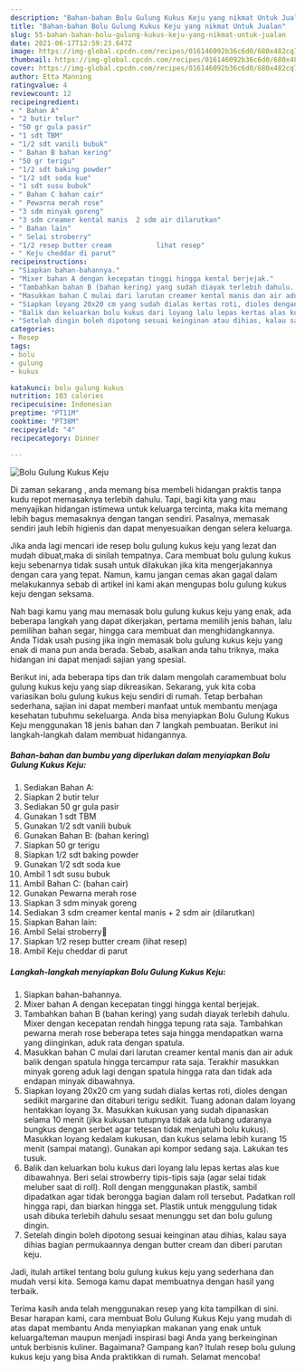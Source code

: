 ```yaml
---
description: "Bahan-bahan Bolu Gulung Kukus Keju yang nikmat Untuk Jualan"
title: "Bahan-bahan Bolu Gulung Kukus Keju yang nikmat Untuk Jualan"
slug: 55-bahan-bahan-bolu-gulung-kukus-keju-yang-nikmat-untuk-jualan
date: 2021-06-17T12:59:23.647Z
image: https://img-global.cpcdn.com/recipes/016146092b36c6d0/680x482cq70/bolu-gulung-kukus-keju-foto-resep-utama.jpg
thumbnail: https://img-global.cpcdn.com/recipes/016146092b36c6d0/680x482cq70/bolu-gulung-kukus-keju-foto-resep-utama.jpg
cover: https://img-global.cpcdn.com/recipes/016146092b36c6d0/680x482cq70/bolu-gulung-kukus-keju-foto-resep-utama.jpg
author: Etta Manning
ratingvalue: 4
reviewcount: 12
recipeingredient:
- " Bahan A"
- "2 butir telur"
- "50 gr gula pasir"
- "1 sdt TBM"
- "1/2 sdt vanili bubuk"
- " Bahan B bahan kering"
- "50 gr terigu"
- "1/2 sdt baking powder"
- "1/2 sdt soda kue"
- "1 sdt susu bubuk"
- " Bahan C bahan cair"
- " Pewarna merah rose"
- "3 sdm minyak goreng"
- "3 sdm creamer kental manis  2 sdm air dilarutkan"
- " Bahan lain"
- " Selai stroberry"
- "1/2 resep butter cream           lihat resep"
- " Keju cheddar di parut"
recipeinstructions:
- "Siapkan bahan-bahannya."
- "Mixer bahan A dengan kecepatan tinggi hingga kental berjejak."
- "Tambahkan bahan B (bahan kering) yang sudah diayak terlebih dahulu. Mixer dengan kecepatan rendah hingga tepung rata saja. Tambahkan pewarna merah rose beberapa tetes saja hingga mendapatkan warna yang diinginkan, aduk rata dengan spatula."
- "Masukkan bahan C mulai dari larutan creamer kental manis dan air aduk balik dengan spatula hingga tercampur rata saja. Terakhir masukkan minyak goreng aduk lagi dengan spatula hingga rata dan tidak ada endapan minyak dibawahnya."
- "Siapkan loyang 20x20 cm yang sudah dialas kertas roti, dioles dengan sedikit margarine dan ditaburi terigu sedikit. Tuang adonan dalam loyang hentakkan loyang 3x. Masukkan kukusan yang sudah dipanaskan selama 10 menit (jika kukusan tutupnya tidak ada lubang udaranya bungkus dengan serbet agar tetesan tidak menjatuhi bolu kukus). Masukkan loyang kedalam kukusan, dan kukus selama lebih kurang 15 menit (sampai matang). Gunakan api kompor sedang saja. Lakukan tes tusuk."
- "Balik dan keluarkan bolu kukus dari loyang lalu lepas kertas alas kue dibawahnya. Beri selai strowberry tipis-tipis saja (agar selai tidak meluber saat di roll). Roll dengan menggunakan plastik, sambil dipadatkan agar tidak berongga bagian dalam roll tersebut. Padatkan roll hingga rapi, dan biarkan hingga set. Plastik untuk menggulung tidak usah dibuka terlebih dahulu sesaat menunggu set dan bolu gulung dingin."
- "Setelah dingin boleh dipotong sesuai keinginan atau dihias, kalau saya dihias bagian permukaannya dengan butter cream dan diberi parutan keju."
categories:
- Resep
tags:
- bolu
- gulung
- kukus

katakunci: bolu gulung kukus 
nutrition: 103 calories
recipecuisine: Indonesian
preptime: "PT11M"
cooktime: "PT38M"
recipeyield: "4"
recipecategory: Dinner

---
```



![Bolu Gulung Kukus Keju](https://img-global.cpcdn.com/recipes/016146092b36c6d0/680x482cq70/bolu-gulung-kukus-keju-foto-resep-utama.jpg)

Di zaman  sekarang , anda memang bisa membeli hidangan praktis tanpa kudu repot memasaknya terlebih dahulu. Tapi, bagi kita yang mau menyajikan hidangan istimewa untuk keluarga tercinta, maka kita memang lebih bagus memasaknya dengan tangan sendiri. Pasalnya, memasak sendiri jauh lebih higienis dan dapat menyesuaikan dengan selera keluarga.

Jika anda lagi mencari ide resep bolu gulung kukus keju yang lezat dan mudah dibuat,maka di sinilah tempatnya. Cara membuat bolu gulung kukus keju  sebenarnya tidak susah untuk dilakukan jika kita mengerjakannya dengan cara yang tepat. Namun, kamu jangan cemas akan gagal dalam melakukannya 
sebab di artikel ini kami akan mengupas bolu gulung kukus keju dengan seksama.  



Nah bagi kamu yang mau memasak bolu gulung kukus keju yang enak, ada beberapa langkah yang dapat dikerjakan, pertama memilih jenis bahan, lalu pemilihan bahan segar, hingga cara membuat dan menghidangkannya. Anda Tidak usah pusing jika ingin memasak bolu gulung kukus keju yang enak di mana pun anda berada. Sebab, asalkan anda  tahu triknya, maka hidangan ini dapat menjadi sajian yang spesial.

Berikut ini, ada beberapa tips dan trik dalam mengolah caramembuat bolu gulung kukus keju yang siap dikreasikan. Sekarang, yuk kita coba variasikan bolu gulung kukus keju sendiri di rumah. Tetap berbahan sederhana, sajian ini dapat memberi manfaat untuk membantu menjaga kesehatan tubuhmu sekeluarga. Anda bisa menyiapkan Bolu Gulung Kukus Keju menggunakan 18 jenis bahan dan 7 langkah pembuatan. Berikut ini langkah-langkah dalam membuat hidangannya.

<!--inarticleads1-->

##### Bahan-bahan dan bumbu yang diperlukan dalam menyiapkan Bolu Gulung Kukus Keju:

1. Sediakan  Bahan A:
1. Siapkan 2 butir telur
1. Sediakan 50 gr gula pasir
1. Gunakan 1 sdt TBM
1. Gunakan 1/2 sdt vanili bubuk
1. Gunakan  Bahan B: (bahan kering)
1. Siapkan 50 gr terigu
1. Siapkan 1/2 sdt baking powder
1. Gunakan 1/2 sdt soda kue
1. Ambil 1 sdt susu bubuk
1. Ambil  Bahan C: (bahan cair)
1. Gunakan  Pewarna merah rose
1. Siapkan 3 sdm minyak goreng
1. Sediakan 3 sdm creamer kental manis + 2 sdm air (dilarutkan)
1. Siapkan  Bahan lain:
1. Ambil  Selai stroberry🍓
1. Siapkan 1/2 resep butter cream           (lihat resep)
1. Ambil  Keju cheddar di parut




<!--inarticleads2-->

##### Langkah-langkah menyiapkan Bolu Gulung Kukus Keju:

1. Siapkan bahan-bahannya.
1. Mixer bahan A dengan kecepatan tinggi hingga kental berjejak.
1. Tambahkan bahan B (bahan kering) yang sudah diayak terlebih dahulu. Mixer dengan kecepatan rendah hingga tepung rata saja. Tambahkan pewarna merah rose beberapa tetes saja hingga mendapatkan warna yang diinginkan, aduk rata dengan spatula.
1. Masukkan bahan C mulai dari larutan creamer kental manis dan air aduk balik dengan spatula hingga tercampur rata saja. Terakhir masukkan minyak goreng aduk lagi dengan spatula hingga rata dan tidak ada endapan minyak dibawahnya.
1. Siapkan loyang 20x20 cm yang sudah dialas kertas roti, dioles dengan sedikit margarine dan ditaburi terigu sedikit. Tuang adonan dalam loyang hentakkan loyang 3x. Masukkan kukusan yang sudah dipanaskan selama 10 menit (jika kukusan tutupnya tidak ada lubang udaranya bungkus dengan serbet agar tetesan tidak menjatuhi bolu kukus). Masukkan loyang kedalam kukusan, dan kukus selama lebih kurang 15 menit (sampai matang). Gunakan api kompor sedang saja. Lakukan tes tusuk.
1. Balik dan keluarkan bolu kukus dari loyang lalu lepas kertas alas kue dibawahnya. Beri selai strowberry tipis-tipis saja (agar selai tidak meluber saat di roll). Roll dengan menggunakan plastik, sambil dipadatkan agar tidak berongga bagian dalam roll tersebut. Padatkan roll hingga rapi, dan biarkan hingga set. Plastik untuk menggulung tidak usah dibuka terlebih dahulu sesaat menunggu set dan bolu gulung dingin.
1. Setelah dingin boleh dipotong sesuai keinginan atau dihias, kalau saya dihias bagian permukaannya dengan butter cream dan diberi parutan keju.




Jadi, itulah artikel tentang  bolu gulung kukus keju  yang sederhana dan mudah versi kita. Semoga kamu dapat membuatnya dengan hasil yang terbaik. 

Terima kasih anda telah menggunakan resep yang kita tampilkan di sini. Besar harapan kami, cara membuat  Bolu Gulung Kukus Keju yang mudah di atas dapat membantu Anda menyiapkan makanan yang enak untuk keluarga/teman maupun menjadi inspirasi bagi Anda yang berkeinginan untuk berbisnis kuliner. Bagaimana? Gampang kan? Itulah resep bolu gulung kukus keju yang bisa Anda praktikkan di rumah. Selamat mencoba!

